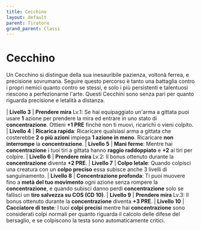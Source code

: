 ```yaml
---
title: Cecchino
layout: default
parent: Tiratore
grand_parent: Classi
---
```


# **Cecchino**

Un Cecchino si distingue della sua inesauribile pazienza, voltonà ferrea, e precisione sovrumana. Seguire questo percorso è tanto una battaglia contro i propri nemici quanto contro se stessi, e solo i più persistenti e talentuosi riescono a perfezionarne l'arte. Questi Cecchini sono senza pari per quanto riguarda precisione e letalità a distanza.

| **Livello 3**  | **Prendere mira** Lv.1: Se hai equipaggiato un'arma a gittata puoi usare **1** azione per prendere la mira ed entrare in uno stato di **concentrazione**. Ottieni **+1 PRE** finché non ti muovi, ricarichi o vieni colpito.
| **Livello 4**  | **Ricarica rapida**: Ricaricare qualsiasi arma a gittata che costerebbe **2 o più azioni** impiega **1 azione in meno**. Ricaricare **non interrompe** la **concentrazione**.
| **Livello 5**  | **Mani ferme**: Mentre hai **concentrazione** i tuoi tiri a gittata hanno **raggio raddoppiato** e **+2** ai tiri per colpire.
| **Livello 6**  | **Prendere mira** Lv.2: Il bonus ottenuto durante la **concentrazione** diventa **+2 PRE**.
| **Livello 7**  | **Colpo letale**: Quando colpisci una creatura con un **colpo preciso** essa subisce anche 3 livelli di sanguinamento.
| **Livello 8**  | **Concentrazione profonda**: Ti puoi muovere fino a **metà del tuo movimento** ogni azione senza rompere la **concentrazione**, e quando subisci danno perdi **concentrazione** solo se fallisci un **tiro salvezza su COS (CD 10)**.
| **Livello 9**  | **Prendere mira** Lv.3: Il bonus ottenuto durante la **concentrazione** diventa **+3 PRE**.
| **Livello 10**  | **Cacciatore di teste**: I tuoi **colpi precisi** mentre hai **concentrazione** sono considerati colpi normali per quanto riguarda il calcolo delle difese del bersaglio, e se colpiscono la testa sono automaticamente critici.